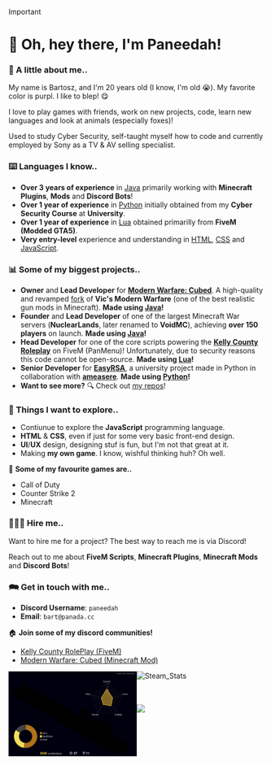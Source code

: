 > [!IMPORTANT]
>
> # 🚀 Oh, hey there, I'm Paneedah!
> 
> ### 💬 A little about me..
> My name is Bartosz, and I'm 20 years old (I know, I'm old 😭). My favorite color is purpl. I like to blep! 😋
>
> I love to play games with friends, work on new projects, code, learn new languages and look at animals (especially foxes)!
>
> Used to study Cyber Security, self-taught myself how to code and currently employed by Sony as a TV & AV selling specialist.
>
> ### ⌨️ Languages I know..
> - **Over 3 years of experience** in <ins>Java</ins> primarily working with **Minecraft Plugins**, **Mods** and **Discord Bots**!
> - **Over 1 year of experience** in <ins>Python</ins> initially obtained from my **Cyber Security Course** at **University**.
> - **Over 1 year of experience** in <ins>Lua</ins> obtained primarilly from **FiveM (Modded GTA5)**.
> - **Very entry-level** experience and understanding in <ins>HTML</ins>, <ins>CSS</ins> and <ins>JavaScript</ins>.
>
> ### 📊 Some of my biggest projects..
> - **Owner** and **Lead Developer** for **[Modern Warfare: Cubed](https://github.com/Cubed-Development/Modern-Warfare-Cubed)**. A high-quality and revamped <ins>fork</ins> of **Vic's Modern Warfare** (one of the best realistic gun mods in Minecraft). **Made using <ins>Java</ins>!**
> - **Founder** and **Lead Developer** of one of the largest Minecraft War servers (**NuclearLands**, later renamed to **VoidMC**), achieving **over 150 players** on launch. **Made using <ins>Java</ins>!**
> - **Head Developer** for one of the core scripts powering the **[Kelly County Roleplay](https://docs.kcdojrp.com/docs/intro)** on FiveM (PanMenu)! Unfortunately, due to security reasons this code cannot be open-source. **Made using <ins>Lua</ins>!**
> - **Senior Developer** for **[EasyRSA](https://github.com/ameasere/EasyRSA)**, a university project made in Python in collaboration with **[ameasere](https://github.com/ameasere)**. **Made using <ins>Python</ins>!**
> - **Want to see more?** 🔍 Check out [my repos](https://github.com/Paneedah?tab=repositories)!
>
> ### 📌 Things I want to explore..
> - Contiunue to explore the **JavaScript** programming language.
> - **HTML** & **CSS**, even if just for some very basic front-end design.
> - **UI**/**UX** design, designing stuf is fun, but I'm not that great at it.
> - Making **my own game**. I know, wishful thinking huh? Oh well.
>
> 👾 **Some of my favourite games are..**
> - Call of Duty
> - Counter Strike 2
> - Minecraft
>
> ### 🧑🏻‍💻 Hire me..
> Want to hire me for a project? The best way to reach me is via Discord!
> 
> Reach out to me about **FiveM Scripts**, **Minecraft Plugins**, **Minecraft Mods** and **Discord Bots**!
>
> ### 🗪 Get in touch with me..
> - **Discord Username**: `paneedah`
> - **Email**: `bart@panada.cc`
>
> 🏠 **Join some of my discord communities!**
> - [Kelly County RolePlay (FiveM)](https://discord.gg/RXpVfmKXsK)
> - [Modern Warfare: Cubed (Minecraft Mod)](https://discord.gg/FxmrYg2eny)

<div>
  <img src="https://raw.githubusercontent.com/Paneedah/Paneedah/414e9741a1c9a07f257855ebeee53fc4d248e22a/profile-3d-contrib/profile-night-rainbow.svg" alt="Commit_Stats" style="float: left;  width: 50%; max-height: 35%">
  <img src="https://steam-stat.vercel.app/api?profileName=Paneedah" alt="Steam_Stats" style="float: left; width: 47%; max-height: 35%">
  
  <br><br><br>
  
  <img src="https://github-profile-trophy.vercel.app/?username=paneedah&theme=nord&column=7">
</div>
